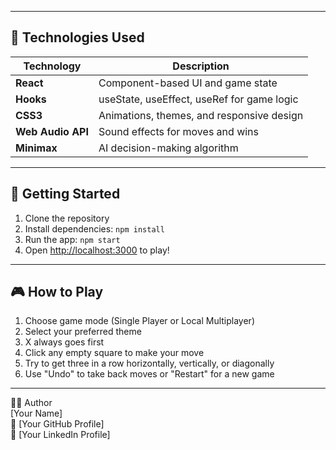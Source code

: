 
---

## 🧠 Technologies Used

| Technology        | Description                                |
|-------------------|--------------------------------------------|
| **React**         | Component-based UI and game state         |
| **Hooks**         | useState, useEffect, useRef for game logic|
| **CSS3**          | Animations, themes, and responsive design |
| **Web Audio API** | Sound effects for moves and wins          |
| **Minimax**       | AI decision-making algorithm              |

---

## 🚀 Getting Started

1. Clone the repository
2. Install dependencies: `npm install`
3. Run the app: `npm start`
4. Open [http://localhost:3000](http://localhost:3000) to play!

---

## 🎮 How to Play

1. Choose game mode (Single Player or Local Multiplayer)
2. Select your preferred theme
3. X always goes first
4. Click any empty square to make your move
5. Try to get three in a row horizontally, vertically, or diagonally
6. Use "Undo" to take back moves or "Restart" for a new game

---

🧑‍💻 Author  
[Your Name]  
🔗 [Your GitHub Profile]  
🔗 [Your LinkedIn Profile]  
